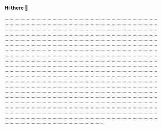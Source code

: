 ### Hi there 👋

................................................................................................................................................................................................................................................................................................................................................................................................................................................................................................................................................................................................................................................................................................................................................................................................................................................................................................................................................................................................................................................................................................................................................................................................................................................................................................................................................................................................................................................................................................................................................................................................................................................................................................................................................................................................................................................................................................................................................................................................................................................................................................................................................................................................................................................................................................................................................................................................................................................................................................................................................................................................................................................................
